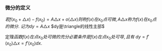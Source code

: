 ### 微分的定义

$若f(x_0+\triangle x)-f(x_0)=A\triangle x+o(\triangle x)则称f(x)在x_0点可微,A\triangle x称为f(x)在x_0点的微分.$
$记为dy=A\triangle x$
$dy是\triangle的线性主部$

定理$函数f(x)在点x_0处可微的充分必要条件是f(x)在点x_0处可导,且有$
$dy=f'(x_0)\triangle x=f'(x_0)dx.$